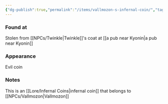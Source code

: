 ```yaml
---
{"dg-publish":true,"permalink":"/items/vallmozon-s-infernal-coin/","tags":["item"],"noteIcon":"item","created":"2023-12-30T13:41:16.171+01:00","updated":"2024-01-06T10:02:56.453+01:00"}
---
```


### Found at
Stolen from [[NPCs/Twinkle\|Twinkle]]'s coat at [[a pub near Kyonin\|a pub near Kyonin]]
### Appearance
Evil coin
### Notes
This is an [[Lore/Infernal Coins\|infernal coin]] that belongs to [[NPCs/Vallmozon\|Vallmozon]]